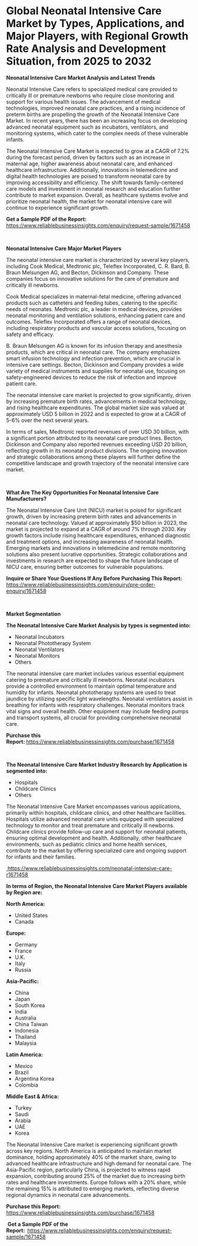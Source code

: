<p><h1>Global Neonatal Intensive Care Market by Types, Applications, and Major Players, with Regional Growth Rate Analysis and Development Situation, from 2025 to 2032</h1></p><p><strong>Neonatal Intensive Care Market Analysis and Latest Trends</strong></p>
<p><p>Neonatal Intensive Care refers to specialized medical care provided to critically ill or premature newborns who require close monitoring and support for various health issues. The advancement of medical technologies, improved neonatal care practices, and a rising incidence of preterm births are propelling the growth of the Neonatal Intensive Care Market. In recent years, there has been an increasing focus on developing advanced neonatal equipment such as incubators, ventilators, and monitoring systems, which cater to the complex needs of these vulnerable infants.</p><p>The Neonatal Intensive Care Market is expected to grow at a CAGR of 7.2% during the forecast period, driven by factors such as an increase in maternal age, higher awareness about neonatal care, and enhanced healthcare infrastructure. Additionally, innovations in telemedicine and digital health technologies are poised to transform neonatal care by improving accessibility and efficiency. The shift towards family-centered care models and investment in neonatal research and education further contribute to market expansion. Overall, as healthcare systems evolve and prioritize neonatal health, the market for neonatal intensive care will continue to experience significant growth.</p></p>
<p><strong>Get a Sample PDF of the Report:&nbsp;</strong> <a href="https://www.reliablebusinessinsights.com/enquiry/request-sample/1671458?utm_campaign=3499&utm_medium=2&utm_source=Github&utm_content=ia&utm_term=13042025&utm_id=neonatal-intensive-care">https://www.reliablebusinessinsights.com/enquiry/request-sample/1671458</a></p>
<p>&nbsp;</p>
<p><strong>Neonatal Intensive Care Major Market Players</strong></p>
<p><p>The neonatal intensive care market is characterized by several key players, including Cook Medical, Medtronic plc, Teleflex Incorporated, C. R. Bard, B. Braun Melsungen AG, and Becton, Dickinson and Company. These companies focus on innovative solutions for the care of premature and critically ill newborns.</p><p>Cook Medical specializes in maternal-fetal medicine, offering advanced products such as catheters and feeding tubes, catering to the specific needs of neonates. Medtronic plc, a leader in medical devices, provides neonatal monitoring and ventilation solutions, enhancing patient care and outcomes. Teleflex Incorporated offers a range of neonatal devices, including respiratory products and vascular access solutions, focusing on safety and efficacy.</p><p>B. Braun Melsungen AG is known for its infusion therapy and anesthesia products, which are critical in neonatal care. The company emphasizes smart infusion technology and infection prevention, which are crucial in intensive care settings. Becton, Dickinson and Company provides a wide variety of medical instruments and supplies for neonatal use, focusing on safety-engineered devices to reduce the risk of infection and improve patient care.</p><p>The neonatal intensive care market is projected to grow significantly, driven by increasing premature birth rates, advancements in medical technology, and rising healthcare expenditures. The global market size was valued at approximately USD 5 billion in 2022 and is expected to grow at a CAGR of 5-6% over the next several years.</p><p>In terms of sales, Medtronic reported revenues of over USD 30 billion, with a significant portion attributed to its neonatal care product lines. Becton, Dickinson and Company also reported revenues exceeding USD 20 billion, reflecting growth in its neonatal product divisions. The ongoing innovation and strategic collaborations among these players will further define the competitive landscape and growth trajectory of the neonatal intensive care market.</p></p>
<p>&nbsp;</p>
<p><strong>What Are The Key Opportunities For Neonatal Intensive Care Manufacturers?</strong></p>
<p><p>The Neonatal Intensive Care Unit (NICU) market is poised for significant growth, driven by increasing preterm birth rates and advancements in neonatal care technology. Valued at approximately $50 billion in 2023, the market is projected to expand at a CAGR of around 7% through 2030. Key growth factors include rising healthcare expenditures, enhanced diagnostic and treatment options, and increasing awareness of neonatal health. Emerging markets and innovations in telemedicine and remote monitoring solutions also present lucrative opportunities. Strategic collaborations and investments in research are expected to shape the future landscape of NICU care, ensuring better outcomes for vulnerable populations.</p></p>
<p><strong>Inquire or Share Your Questions If Any Before Purchasing This Report:</strong> <a href="https://www.reliablebusinessinsights.com/enquiry/pre-order-enquiry/1671458?utm_campaign=3499&utm_medium=2&utm_source=Github&utm_content=ia&utm_term=13042025&utm_id=neonatal-intensive-care">https://www.reliablebusinessinsights.com/enquiry/pre-order-enquiry/1671458</a></p>
<p>&nbsp;</p>
<p><strong>Market Segmentation</strong></p>
<p><strong>The Neonatal Intensive Care Market Analysis by types is segmented into:</strong></p>
<p><ul><li>Neonatal Incubators</li><li>Neonatal Phototherapy System</li><li>Neonatal Ventilators</li><li>Neonatal Monitors</li><li>Others</li></ul></p>
<p><p>The neonatal intensive care market includes various essential equipment catering to premature and critically ill newborns. Neonatal incubators provide a controlled environment to maintain optimal temperature and humidity for infants. Neonatal phototherapy systems are used to treat jaundice by utilizing specific light wavelengths. Neonatal ventilators assist in breathing for infants with respiratory challenges. Neonatal monitors track vital signs and overall health. Other equipment may include feeding pumps and transport systems, all crucial for providing comprehensive neonatal care.</p></p>
<p><strong>Purchase this Report:&nbsp;</strong><a href="https://www.reliablebusinessinsights.com/purchase/1671458?utm_campaign=3499&utm_medium=2&utm_source=Github&utm_content=ia&utm_term=13042025&utm_id=neonatal-intensive-care">https://www.reliablebusinessinsights.com/purchase/1671458</a></p>
<p>&nbsp;</p>
<p><strong>The Neonatal Intensive Care Market Industry Research by Application is segmented into:</strong></p>
<p><ul><li>Hospitals</li><li>Childcare Clinics</li><li>Others</li></ul></p>
<p><p>The Neonatal Intensive Care Market encompasses various applications, primarily within hospitals, childcare clinics, and other healthcare facilities. Hospitals utilize advanced neonatal care units equipped with specialized technology to monitor and treat premature and critically ill newborns. Childcare clinics provide follow-up care and support for neonatal patients, ensuring optimal development and health. Additionally, other healthcare environments, such as pediatric clinics and home health services, contribute to the market by offering specialized care and ongoing support for infants and their families.</p></p>
<p><a href="https://www.reliablebusinessinsights.com/neonatal-intensive-care-r1671458?utm_campaign=3499&utm_medium=2&utm_source=Github&utm_content=ia&utm_term=13042025&utm_id=neonatal-intensive-care">&nbsp;https://www.reliablebusinessinsights.com/neonatal-intensive-care-r1671458</a></p>
<p><strong>In terms of Region, the Neonatal Intensive Care Market Players available by Region are:</strong></p>
<p>
    <p> <strong> North America: </strong>
        <ul>
            <li>United States</li>
            <li>Canada</li>
        </ul>
        </p> 
    <p> <strong> Europe: </strong>
        <ul>
            <li>Germany</li>
            <li>France</li>
            <li>U.K.</li>
            <li>Italy</li>
            <li>Russia</li>
        </ul>
        </p> 
    <p> <strong> Asia-Pacific: </strong>
        <ul>
            <li>China</li>
            <li>Japan</li>
            <li>South Korea</li>
            <li>India</li>
            <li>Australia</li>
            <li>China Taiwan</li>
            <li>Indonesia</li>
            <li>Thailand</li>
            <li>Malaysia</li>
        </ul>
        </p> 
    <p> <strong> Latin America: </strong>
        <ul>
            <li>Mexico</li>
            <li>Brazil</li>
            <li>Argentina Korea</li>
            <li>Colombia</li>
        </ul>
        </p> 
    <p> <strong> Middle East & Africa: </strong>
        <ul>
            <li>Turkey</li>
            <li>Saudi</li>
            <li>Arabia</li>
            <li>UAE</li>
            <li>Korea</li>
        </ul>
    </p>
    </p>
<p><p>The Neonatal Intensive Care market is experiencing significant growth across key regions. North America is anticipated to maintain market dominance, holding approximately 40% of the market share, owing to advanced healthcare infrastructure and high demand for neonatal care. The Asia-Pacific region, particularly China, is projected to witness rapid expansion, contributing around 25% of the market due to increasing birth rates and healthcare investments. Europe follows with a 20% share, while the remaining 15% is attributed to emerging markets, reflecting diverse regional dynamics in neonatal care advancements.</p></p>
<p><strong>Purchase this Report: </strong><a href="https://www.reliablebusinessinsights.com/purchase/1671458?utm_campaign=3499&utm_medium=2&utm_source=Github&utm_content=ia&utm_term=13042025&utm_id=neonatal-intensive-care">https://www.reliablebusinessinsights.com/purchase/1671458</a></p>
<p>&nbsp;<strong>Get a Sample PDF of the Report:&nbsp;&nbsp;</strong><a href="https://www.reliablebusinessinsights.com/enquiry/request-sample/1671458?utm_campaign=3499&utm_medium=2&utm_source=Github&utm_content=ia&utm_term=13042025&utm_id=neonatal-intensive-care">https://www.reliablebusinessinsights.com/enquiry/request-sample/1671458</a></p>
<p><strong></strong></p>
<p><p></p><p></p><p></p></p>